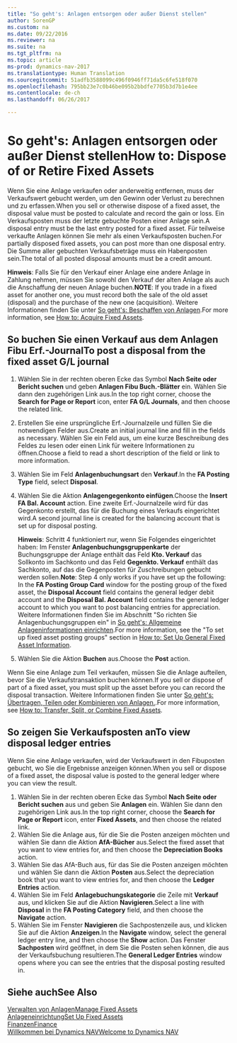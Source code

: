 ```yaml
---
title: "So geht's: Anlagen entsorgen oder außer Dienst stellen"
author: SorenGP
ms.custom: na
ms.date: 09/22/2016
ms.reviewer: na
ms.suite: na
ms.tgt_pltfrm: na
ms.topic: article
ms-prod: dynamics-nav-2017
ms.translationtype: Human Translation
ms.sourcegitcommit: 51adfb3588099c496f0946ff71da5c6fe518f070
ms.openlocfilehash: 795bb23e7c0b46be095b2bbdfe7705b3d7b1e4ee
ms.contentlocale: de-ch
ms.lasthandoff: 06/26/2017

---
```


# <a name="how-to-dispose-of-or-retire-fixed-assets"></a><span data-ttu-id="dd4fc-102">So geht's: Anlagen entsorgen oder außer Dienst stellen</span><span class="sxs-lookup"><span data-stu-id="dd4fc-102">How to: Dispose of or Retire Fixed Assets</span></span>
<span data-ttu-id="dd4fc-103">Wenn Sie eine Anlage verkaufen oder anderweitig entfernen, muss der Verkaufswert gebucht werden, um den Gewinn oder Verlust zu berechnen und zu erfassen.</span><span class="sxs-lookup"><span data-stu-id="dd4fc-103">When you sell or otherwise dispose of a fixed asset, the disposal value must be posted to calculate and record the gain or loss.</span></span> <span data-ttu-id="dd4fc-104">Ein Verkaufsposten muss der letzte gebuchte Posten einer Anlage sein.</span><span class="sxs-lookup"><span data-stu-id="dd4fc-104">A disposal entry must be the last entry posted for a fixed asset.</span></span> <span data-ttu-id="dd4fc-105">Für teilweise verkaufte Anlagen können Sie mehr als einen Verkaufsposten buchen.</span><span class="sxs-lookup"><span data-stu-id="dd4fc-105">For partially disposed fixed assets, you can post more than one disposal entry.</span></span> <span data-ttu-id="dd4fc-106">Die Summe aller gebuchten Verkaufsbeträge muss ein Habenposten sein.</span><span class="sxs-lookup"><span data-stu-id="dd4fc-106">The total of all posted disposal amounts must be a credit amount.</span></span>

 <span data-ttu-id="dd4fc-107">**Hinweis**: Falls Sie für den Verkauf einer Anlage eine andere Anlage in Zahlung nehmen, müssen Sie sowohl den Verkauf der alten Anlage als auch die Anschaffung der neuen Anlage buchen.</span><span class="sxs-lookup"><span data-stu-id="dd4fc-107">**NOTE**: If you trade in a fixed asset for another one, you must record both the sale of the old asset (disposal) and the purchase of the new one (acquisition).</span></span> <span data-ttu-id="dd4fc-108">Weitere Informationen finden Sie unter [So geht's: Beschaffen von Anlagen](fa-how-acquire.md).</span><span class="sxs-lookup"><span data-stu-id="dd4fc-108">For more information, see [How to: Acquire Fixed Assets](fa-how-acquire.md).</span></span>

## <a name="to-post-a-disposal-from-the-fixed-asset-gl-journal"></a><span data-ttu-id="dd4fc-109">So buchen Sie einen Verkauf aus dem Anlagen Fibu Erf.-Journal</span><span class="sxs-lookup"><span data-stu-id="dd4fc-109">To post a disposal from the fixed asset G/L journal</span></span>  
1. <span data-ttu-id="dd4fc-110">Wählen Sie in der rechten oberen Ecke das Symbol **Nach Seite oder Bericht suchen** und geben **Anlagen Fibu Buch.-Blätter** ein. Wählen Sie dann den zugehörigen Link aus.</span><span class="sxs-lookup"><span data-stu-id="dd4fc-110">In the top right corner, choose the **Search for Page or Report** icon, enter **FA G/L Journals**, and then choose the related link.</span></span>  
2. <span data-ttu-id="dd4fc-111">Erstellen Sie eine ursprüngliche Erf.-Journalzeile und füllen Sie die notwendigen Felder aus.</span><span class="sxs-lookup"><span data-stu-id="dd4fc-111">Create an initial journal line and fill in the fields as necessary.</span></span> <span data-ttu-id="dd4fc-112">Wählen Sie ein Feld aus, um eine kurze Beschreibung des Feldes zu lesen oder einen Link für weitere Informationen zu öffnen.</span><span class="sxs-lookup"><span data-stu-id="dd4fc-112">Choose a field to read a short description of the field or link to more information.</span></span>
3. <span data-ttu-id="dd4fc-113">Wählen Sie im Feld **Anlagenbuchungsart** den **Verkauf**.</span><span class="sxs-lookup"><span data-stu-id="dd4fc-113">In the **FA Posting Type** field, select **Disposal**.</span></span>
4. <span data-ttu-id="dd4fc-114">Wählen Sie die Aktion **Anlagengegenkonto einfügen**.</span><span class="sxs-lookup"><span data-stu-id="dd4fc-114">Choose the **Insert FA Bal. Account** action.</span></span> <span data-ttu-id="dd4fc-115">Eine zweite Erf.-Journalzeile wird für das Gegenkonto erstellt, das für die Buchung eines Verkaufs eingerichtet wird.</span><span class="sxs-lookup"><span data-stu-id="dd4fc-115">A second journal line is created for the balancing account that is set up for disposal posting.</span></span>

    <span data-ttu-id="dd4fc-116">**Hinweis**: Schritt 4 funktioniert nur, wenn Sie Folgendes eingerichtet haben: Im Fenster **Anlagenbuchungsgruppenkarte** der Buchungsgruppe der Anlage enthält das Feld **Kto. Verkauf** das Sollkonto im Sachkonto und das Feld **Gegenkto. Verkauf** enthält das Sachkonto, auf das die Gegenposten für Zuschreibungen gebucht werden sollen.</span><span class="sxs-lookup"><span data-stu-id="dd4fc-116">**Note**: Step 4 only works if you have set up the following: In the **FA Posting Group Card** window for the posting group of the fixed asset, the **Disposal Account** field contains the general ledger debit account and the **Disposal Bal. Account** field contains the general ledger account to which you want to post balancing entries for appreciation.</span></span> <span data-ttu-id="dd4fc-117">Weitere Informationen finden Sie im Abschnitt "So richten Sie Anlagenbuchungsgruppen ein" in [So geht's: Allgemeine Anlageninformationen einrichten](fa-how-setup-general.md).</span><span class="sxs-lookup"><span data-stu-id="dd4fc-117">For more information, see the "To set up fixed asset posting groups" section in [How to: Set Up General Fixed Asset Information](fa-how-setup-general.md).</span></span>
5. <span data-ttu-id="dd4fc-118">Wählen Sie die Aktion **Buchen** aus.</span><span class="sxs-lookup"><span data-stu-id="dd4fc-118">Choose the **Post** action.</span></span>

<span data-ttu-id="dd4fc-119">Wenn Sie eine Anlage zum Teil verkaufen, müssen Sie die Anlage aufteilen, bevor Sie die Verkaufstransaktion buchen können.</span><span class="sxs-lookup"><span data-stu-id="dd4fc-119">If you sell or dispose of part of a fixed asset, you must split up the asset before you can record the disposal transaction.</span></span> <span data-ttu-id="dd4fc-120">Weitere Informationen finden Sie unter [So geht's: Übertragen, Teilen oder Kombinieren von Anlagen.](fa-how-trans-split-combine.md).</span><span class="sxs-lookup"><span data-stu-id="dd4fc-120">For more information, see [How to: Transfer, Split, or Combine Fixed Assets](fa-how-trans-split-combine.md).</span></span>

## <a name="to-view-disposal-ledger-entries"></a><span data-ttu-id="dd4fc-121">So zeigen Sie Verkaufsposten an</span><span class="sxs-lookup"><span data-stu-id="dd4fc-121">To view disposal ledger entries</span></span>  
<span data-ttu-id="dd4fc-122">Wenn Sie eine Anlage verkaufen, wird der Verkaufswert in den Fibuposten gebucht, wo Sie die Ergebnisse anzeigen können.</span><span class="sxs-lookup"><span data-stu-id="dd4fc-122">When you sell or dispose of a fixed asset, the disposal value is posted to the general ledger where you can view the result.</span></span>   

1. <span data-ttu-id="dd4fc-123">Wählen Sie in der rechten oberen Ecke das Symbol **Nach Seite oder Bericht suchen** aus und geben Sie **Anlagen** ein. Wählen Sie dann den zugehörigen Link aus.</span><span class="sxs-lookup"><span data-stu-id="dd4fc-123">In the top right corner, choose the **Search for Page or Report** icon, enter **Fixed Assets**, and then choose the related link.</span></span>  
2. <span data-ttu-id="dd4fc-124">Wählen Sie die Anlage aus, für die Sie die Posten anzeigen möchten und wählen Sie dann die Aktion **AfA-Bücher** aus.</span><span class="sxs-lookup"><span data-stu-id="dd4fc-124">Select the fixed asset that you want to view entries for, and then choose the **Depreciation Books** action.</span></span>
3. <span data-ttu-id="dd4fc-125">Wählen Sie das AfA-Buch aus, für das Sie die Posten anzeigen möchten und wählen Sie dann die Aktion **Posten** aus.</span><span class="sxs-lookup"><span data-stu-id="dd4fc-125">Select the depreciation book that you want to view entries for, and then choose the **Ledger Entries** action.</span></span>
4. <span data-ttu-id="dd4fc-126">Wählen Sie im Feld **Anlagebuchungskategorie** die Zeile mit **Verkauf** aus, und klicken Sie auf die Aktion **Navigieren**.</span><span class="sxs-lookup"><span data-stu-id="dd4fc-126">Select a line with **Disposal** in the **FA Posting Category** field, and then choose the **Navigate** action.</span></span>  
5. <span data-ttu-id="dd4fc-127">Wählen Sie im Fenster **Navigieren** die Sachpostenzeile aus, und klicken Sie auf die Aktion **Anzeigen**.</span><span class="sxs-lookup"><span data-stu-id="dd4fc-127">In the **Navigate** window, select the general ledger entry line, and then choose the **Show** action.</span></span>
<span data-ttu-id="dd4fc-128">Das Fenster **Sachposten** wird geöffnet, in dem Sie die Posten sehen können, die aus der Verkaufsbuchung resultieren.</span><span class="sxs-lookup"><span data-stu-id="dd4fc-128">The **General Ledger Entries** window opens where you can see the entries that the disposal posting resulted in.</span></span>

## <a name="see-also"></a><span data-ttu-id="dd4fc-129">Siehe auch</span><span class="sxs-lookup"><span data-stu-id="dd4fc-129">See Also</span></span>
[<span data-ttu-id="dd4fc-130">Verwalten von Anlagen</span><span class="sxs-lookup"><span data-stu-id="dd4fc-130">Manage Fixed Assets</span></span>](fa-manage.md)  
[<span data-ttu-id="dd4fc-131">Anlageneinrichtung</span><span class="sxs-lookup"><span data-stu-id="dd4fc-131">Set Up Fixed Assets</span></span>](fa-setup.md)  
[<span data-ttu-id="dd4fc-132">Finanzen</span><span class="sxs-lookup"><span data-stu-id="dd4fc-132">Finance</span></span>](finance-setup.md)  
[<span data-ttu-id="dd4fc-133">Willkommen bei Dynamics NAV</span><span class="sxs-lookup"><span data-stu-id="dd4fc-133">Welcome to Dynamics NAV</span></span>](across-get-started.md)

